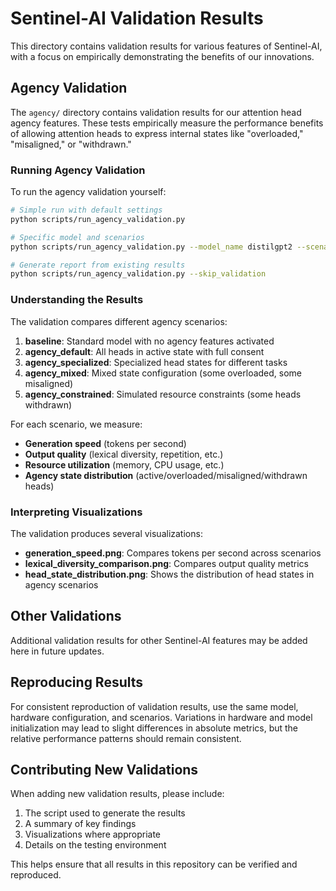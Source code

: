 # Sentinel-AI Validation Results

This directory contains validation results for various features of Sentinel-AI, with a focus on empirically demonstrating the benefits of our innovations.

## Agency Validation

The `agency/` directory contains validation results for our attention head agency features. These tests empirically measure the performance benefits of allowing attention heads to express internal states like "overloaded," "misaligned," or "withdrawn."

### Running Agency Validation

To run the agency validation yourself:

```bash
# Simple run with default settings
python scripts/run_agency_validation.py

# Specific model and scenarios
python scripts/run_agency_validation.py --model_name distilgpt2 --scenarios baseline agency_default agency_mixed

# Generate report from existing results
python scripts/run_agency_validation.py --skip_validation
```

### Understanding the Results

The validation compares different agency scenarios:

1. **baseline**: Standard model with no agency features activated
2. **agency_default**: All heads in active state with full consent
3. **agency_specialized**: Specialized head states for different tasks
4. **agency_mixed**: Mixed state configuration (some overloaded, some misaligned)
5. **agency_constrained**: Simulated resource constraints (some heads withdrawn)

For each scenario, we measure:
- **Generation speed** (tokens per second)
- **Output quality** (lexical diversity, repetition, etc.)
- **Resource utilization** (memory, CPU usage, etc.)
- **Agency state distribution** (active/overloaded/misaligned/withdrawn heads)

### Interpreting Visualizations

The validation produces several visualizations:

- **generation_speed.png**: Compares tokens per second across scenarios
- **lexical_diversity_comparison.png**: Compares output quality metrics
- **head_state_distribution.png**: Shows the distribution of head states in agency scenarios

## Other Validations

Additional validation results for other Sentinel-AI features may be added here in future updates.

## Reproducing Results

For consistent reproduction of validation results, use the same model, hardware configuration, and scenarios. Variations in hardware and model initialization may lead to slight differences in absolute metrics, but the relative performance patterns should remain consistent.

## Contributing New Validations

When adding new validation results, please include:
1. The script used to generate the results
2. A summary of key findings
3. Visualizations where appropriate
4. Details on the testing environment

This helps ensure that all results in this repository can be verified and reproduced.
